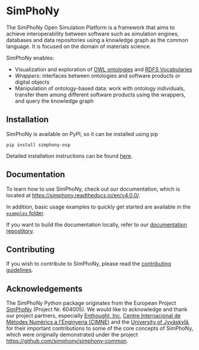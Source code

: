 # SimPhoNy

The SimPhoNy Open Simulation Platform is a framework that aims to achieve
interoperability between software such as simulation engines, databases and
data repositories using a knowledge graph as the common language. It is focused
on the domain of materials science.

SimPhoNy enables:
- Visualization and exploration of
  [OWL ontologies](https://www.w3.org/TR/2012/REC-owl2-primer-20121211/) and
  [RDFS Vocabularies](https://www.w3.org/TR/rdf-schema/)
- _Wrappers_: interfaces between ontologies and software products or digital
  objects
- Manipulation of ontology-based data: work with ontology individuals,
  transfer them among different software products using the wrappers, and query
  the knowledge graph

## Installation

SimPhoNy is available on PyPI, so it can be installed using pip

`pip install simphony-osp`

Detailed installation instructions can be found
[here](https://simphony.readthedocs.io/en/v4.0.0/introduction/installation.html).

## Documentation

To learn how to use SimPhoNy, check out our documentation, which is located at
<https://simphony.readthedocs.io/en/v4.0.0/>.

In addition, basic usage examples to
quickly get started are available in the
[`examples` folder](https://github.com/simphony/simphony-osp/tree/v4.0.0/examples).

If you want to build the documentation locally, refer to our [documentation repostitory](https://github.com/simphony/docs/tree/v4.0.0).

## Contributing

If you wish to contribute to SimPhoNy, please read the
[contributing guidelines](https://github.com/simphony/simphony-osp/blob/v4.0.0/CONTRIBUTING.md).

## Acknowledgements

The SimPhoNy Python package originates from the European Project [SimPhoNy](https://www.simphony-project.eu/) (Project Nr. 604005). We would like to acknowledge and thank our project partners, especially [Enthought, Inc](https://www.enthought.com/), [Centre Internacional de Mètodes Numèrics a l'Enginyeria (CIMNE)](https://cimne.com/) and the [University of Jyväskylä](https://www.jyu.fi/en), for their important contributions to some of the core concepts of SimPhoNy, which were originally demonstrated under the project https://github.com/simphony/simphony-common.
